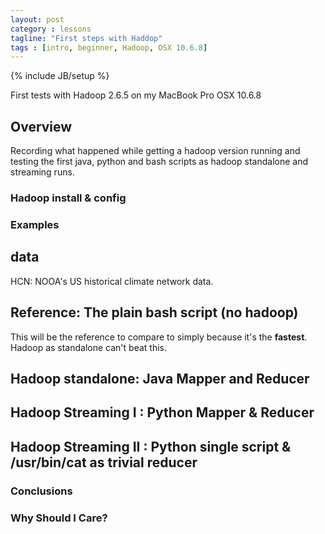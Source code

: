 ```yaml
---
layout: post
category : lessons
tagline: "First steps with Haddop"
tags : [intro, beginner, Hadoop, OSX 10.6.8]
---
```

{% include JB/setup %}

First tests with Hadoop 2.6.5 on my MacBook Pro OSX 10.6.8

## Overview

Recording what happened while getting a hadoop version running and testing the first java, python and 
bash scripts as hadoop standalone and streaming runs.

### Hadoop install & config


### Examples

## data

HCN: NOOA's US historical climate network data. 

## Reference: The plain bash script (no hadoop)

This will be the reference to compare to simply because it's the **fastest**. Hadoop as standalone
can't beat this.

## Hadoop standalone: Java Mapper and Reducer

## Hadoop Streaming I : Python Mapper & Reducer

## Hadoop Streaming II : Python single script & /usr/bin/cat as trivial reducer

###  Conclusions

### Why Should I Care?

